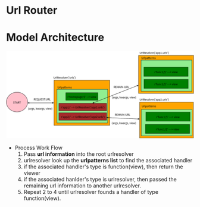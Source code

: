 Url Router
===

# Model Architecture
![urlrouter](../images/urlrouter.png)

* Process Work Flow
	1. Pass **url information** into the root urlresolver
	2. urlresolver look up the **urlpatterns list** to find the associated handler
	3. if the associated handler's type is function(view), then return the viewer
	4. if the associated hanlder's type is urlresolver, then passed the remaining url information to another urlresolver.
	5. Repeat 2 to 4 until urlresolver founds a handler of type function(view).
